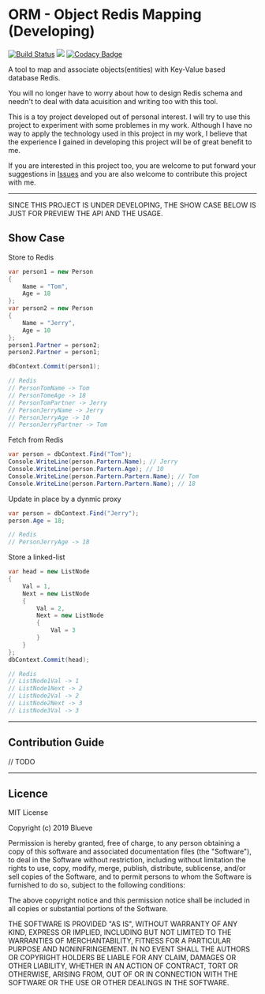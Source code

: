 # ORM - Object Redis Mapping (Developing)

[![Build Status](https://dev.azure.com/blueveyoud/ORM-ObjectRedisMapping/_apis/build/status/Blueve.ORM-ObjectRedisMapping?branchName=master)](https://dev.azure.com/blueveyoud/ORM-ObjectRedisMapping/_build/latest?definitionId=1?branchName=master)
![](https://img.shields.io/azure-devops/coverage/blueveyoud/ORM-ObjectRedisMapping/1/master.svg)
[![Codacy Badge](https://api.codacy.com/project/badge/Grade/2a5b5ae1dfbe4ce4a7db402e572c49e9)](https://app.codacy.com/app/672454911/ORM-ObjectRedisMapping?utm_source=github.com&utm_medium=referral&utm_content=Blueve/ORM-ObjectRedisMapping&utm_campaign=Badge_Grade_Settings)


A tool to map and associate objects(entities) with Key-Value based database Redis.

You will no longer have to worry about how to design Redis schema and needn't to deal with data acuisition and writing too with this tool.

This is a toy project developed out of personal interest. I will try to use this project to experiment with some problemes in my work. Although I have no way to apply the technology used in this project in my work, I believe that the experience I gained in developing this project will be of great benefit to me.

If you are interested in this project too, you are welcome to put forward your suggestions in [Issues](https://github.com/Blueve/ORM-ObjectRedisMapping/issues) and you are also welcome to contribute this project with me.

---
SINCE THIS PROJECT IS UNDER DEVELOPING, THE SHOW CASE BELOW IS JUST FOR PREVIEW THE API AND THE USAGE.

## Show Case

Store to Redis
```csharp
var person1 = new Person
{
    Name = "Tom",
    Age = 18
};
var person2 = new Person
{
    Name = "Jerry",
    Age = 10
};
person1.Partner = person2;
person2.Partner = person1;

dbContext.Commit(person1);

// Redis
// PersonTomName -> Tom
// PersonTomeAge -> 18
// PersonTomPartner -> Jerry
// PersonJerryName -> Jerry
// PersonJerryAge -> 10
// PersonJerryPartner -> Tom
```

Fetch from Redis
```csharp
var person = dbContext.Find("Tom");
Console.WriteLine(person.Partern.Name); // Jerry
Console.WriteLine(person.Partern.Age); // 10
Console.WriteLine(person.Partern.Partern.Name); // Tom
Console.WriteLine(person.Partern.Partern.Name); // 18
```

Update in place by a dynmic proxy
```csharp
var person = dbContext.Find("Jerry");
person.Age = 18;

// Redis
// PersonJerryAge -> 18
```

Store a linked-list
```csharp
var head = new ListNode
{
    Val = 1,
    Next = new ListNode
    {
        Val = 2,
        Next = new ListNode
        {
            Val = 3
        }
    }
};
dbContext.Commit(head);

// Redis
// ListNode1Val -> 1
// ListNode1Next -> 2
// ListNode2Val -> 2
// ListNode2Next -> 3
// ListNode3Val -> 3
```
---

## Contribution Guide

// TODO

---

## Licence

MIT License

Copyright (c) 2019 Blueve

Permission is hereby granted, free of charge, to any person obtaining a copy
of this software and associated documentation files (the "Software"), to deal
in the Software without restriction, including without limitation the rights
to use, copy, modify, merge, publish, distribute, sublicense, and/or sell
copies of the Software, and to permit persons to whom the Software is
furnished to do so, subject to the following conditions:

The above copyright notice and this permission notice shall be included in all
copies or substantial portions of the Software.

THE SOFTWARE IS PROVIDED "AS IS", WITHOUT WARRANTY OF ANY KIND, EXPRESS OR
IMPLIED, INCLUDING BUT NOT LIMITED TO THE WARRANTIES OF MERCHANTABILITY,
FITNESS FOR A PARTICULAR PURPOSE AND NONINFRINGEMENT. IN NO EVENT SHALL THE
AUTHORS OR COPYRIGHT HOLDERS BE LIABLE FOR ANY CLAIM, DAMAGES OR OTHER
LIABILITY, WHETHER IN AN ACTION OF CONTRACT, TORT OR OTHERWISE, ARISING FROM,
OUT OF OR IN CONNECTION WITH THE SOFTWARE OR THE USE OR OTHER DEALINGS IN THE
SOFTWARE.